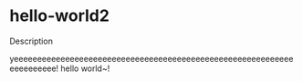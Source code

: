 # hello-world2
Description

yeeeeeeeeeeeeeeeeeeeeeeeeeeeeeeeeeeeeeeeeeeeeeeeeeeeeeeeeeeeeeeeeeeeeee!
hello world~!
